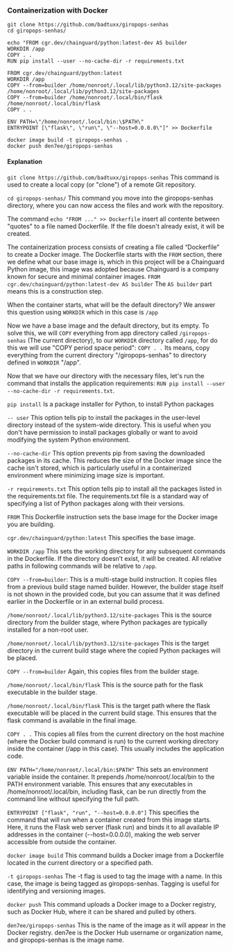 ### Containerization with Docker

```
git clone https://github.com/badtuxx/giropops-senhas
cd giropops-senhas/

echo "FROM cgr.dev/chainguard/python:latest-dev AS builder
WORKDIR /app
COPY . .
RUN pip install --user --no-cache-dir -r requirements.txt

FROM cgr.dev/chainguard/python:latest
WORKDIR /app
COPY --from=builder /home/nonroot/.local/lib/python3.12/site-packages /home/nonroot/.local/lib/python3.12/site-packages
COPY --from=builder /home/nonroot/.local/bin/flask /home/nonroot/.local/bin/flask
COPY . .

ENV PATH=\"/home/nonroot/.local/bin:\$PATH\"
ENTRYPOINT [\"flask\", \"run\", \"--host=0.0.0.0\"]" >> Dockerfile

docker image build -t giropops-senhas .
docker push den7ee/giropops-senhas
```

#### Explanation

`git clone https://github.com/badtuxx/giropops-senhas` This command is used to create a local copy (or "clone") of a remote Git repository.

`cd giropops-senhas/` This command you move into the giropops-senhas directory, where you can now access the files and work with the repository.

The command `echo "FROM ..." >> Dockerfile` insert all contente between "quotes" to a file named Dockerfile. If the file doesn't already exist, it will be created.

The containerization process consists of creating a file called “Dockerfile” to create a Docker image. The Dockerfile starts with the ```FROM``` section, there we define what our base image is, which in this project will be a Chainguard Python image, this image was adopted because Chainguard is a company known for secure and minimal container images.
`
FROM cgr.dev/chainguard/python:latest-dev AS builder
`
The `AS builder` part means this is a construction step.

When the container starts, what will be the default directory? We answer this question using `WORKDIR` which in this case is `/app`

Now we have a base image and the default directory, but its empty. To solve this, we will `COPY` everything from app directory called `/giropops-senhas` (The current directory), to our `WORKDIR` directory called `/app`, for do this we will use "COPY period space period": `COPY . .` Its means, copy everything from the current directory "/giropops-senhas" to directory defined in `WORKDIR` "/app".

Now that we have our directory with the necessary files, let's run the command that installs the application requirements: `RUN pip install --user --no-cache-dir -r requirements.txt`.

`pip install` Is a package installer for Python, to install Python packages

`-- user` This option tells pip to install the packages in the user-level directory instead of the system-wide directory. This is useful when you don't have permission to install packages globally or want to avoid modifying the system Python environment.

`--no-cache-dir` This option prevents pip from saving the downloaded packages in its cache. This reduces the size of the Docker image since the cache isn't stored, which is particularly useful in a containerized environment where minimizing image size is important.

`-r requirements.txt` This option tells pip to install all the packages listed in the requirements.txt file. The requirements.txt file is a standard way of specifying a list of Python packages along with their versions.

`FROM` This Dockerfile instruction sets the base image for the Docker image you are building.

`cgr.dev/chainguard/python:latest` This specifies the base image.

`WORKDIR /app` This sets the working directory for any subsequent commands in the Dockerfile. If the directory doesn’t exist, it will be created. All relative paths in following commands will be relative to `/app`.

`COPY --from=builder`: This is a multi-stage build instruction. It copies files from a previous build stage named builder. However, the builder stage itself is not shown in the provided code, but you can assume that it was defined earlier in the Dockerfile or in an external build process.

`/home/nonroot/.local/lib/python3.12/site-packages` This is the source directory from the builder stage, where Python packages are typically installed for a non-root user.

`/home/nonroot/.local/lib/python3.12/site-packages` This is the target directory in the current build stage where the copied Python packages will be placed.

`COPY --from=builder` Again, this copies files from the builder stage.

`/home/nonroot/.local/bin/flask` This is the source path for the flask executable in the builder stage.

`/home/nonroot/.local/bin/flask` This is the target path where the flask executable will be placed in the current build stage. This ensures that the flask command is available in the final image.

`COPY . .` This copies all files from the current directory on the host machine (where the Docker build command is run) to the current working directory inside the container (/app in this case). This usually includes the application code.

`ENV PATH="/home/nonroot/.local/bin:$PATH"` This sets an environment variable inside the container. It prepends /home/nonroot/.local/bin to the PATH environment variable. This ensures that any executables in /home/nonroot/.local/bin, including flask, can be run directly from the command line without specifying the full path.

`ENTRYPOINT ["flask", "run", "--host=0.0.0.0"]` This specifies the command that will run when a container created from this image starts. Here, it runs the Flask web server (flask run) and binds it to all available IP addresses in the container (--host=0.0.0.0), making the web server accessible from outside the container.

`docker image build` This command builds a Docker image from a Dockerfile located in the current directory or a specified path.

`-t giropops-senhas` The -t flag is used to tag the image with a name. In this case, the image is being tagged as giropops-senhas. Tagging is useful for identifying and versioning images.

`docker push` This command uploads a Docker image to a Docker registry, such as Docker Hub, where it can be shared and pulled by others.

`den7ee/giropops-senhas` This is the name of the image as it will appear in the Docker registry. den7ee is the Docker Hub username or organization name, and giropops-senhas is the image name.
